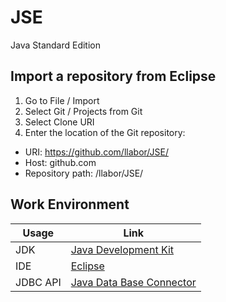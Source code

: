 # JSE
Java Standard Edition
## Import a repository from Eclipse
1. Go to File / Import
2. Select Git / Projects from Git
3. Select Clone URI
4. Enter the location of the Git repository:
- URI: https://github.com/llabor/JSE/
- Host: github.com
- Repository path: /llabor/JSE/

## Work Environment
Usage     | Link
---       | ---
JDK | [Java Development Kit](https://github.com/angular)
IDE | [Eclipse](https://github.com/angular)
JDBC API | [Java Data Base Connector](https://github.com/angular)

